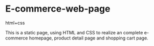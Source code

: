 # E-commerce-web-page
html+css

This is a static page, using HTML and CSS to realize an complete e-commerce homepage, product detail page and shopping cart page.
